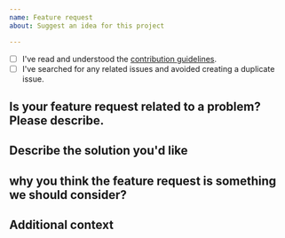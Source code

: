 ```yaml
---
name: Feature request
about: Suggest an idea for this project

---
```


<!-- Before opening a new issue, please search for duplicate issues to prevent opening a duplicate feature request. If there is already an open existing request, please leave a comment there. -->

* [ ] I've read and understood the [contribution guidelines](https://github.com/my-language-skills/aiom-educational-related-content/blob/master/.github/CONTRIBUTING.md).
* [ ] I've searched for any related issues and avoided creating a duplicate issue.

## Is your feature request related to a problem? Please describe.

## Describe the solution you'd like

## why you think the feature request is something we should consider?

## Additional context
